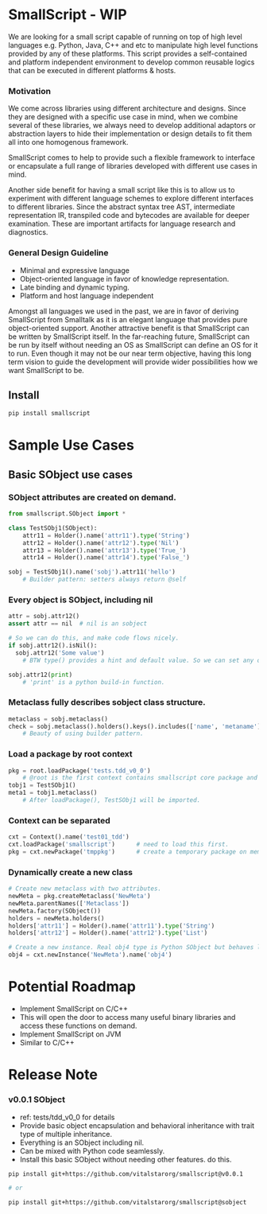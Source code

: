 # SmallScript - WIP


We are looking for a small script capable of running on top of high level languages e.g. Python, Java, C++ and etc to manipulate high level functions provided by any of these platforms. This script provides a self-contained and platform independent environment to develop common reusable logics that can be executed in different platforms & hosts.


### Motivation
We come across libraries using different architecture and designs. Since they are designed with a specific use case in mind, when we combine several of these libraries, we always need to develop additional adaptors or abstraction layers to hide their implementation or design details to fit them all into one homogenous framework.
 
SmallScript comes to help to provide such a flexible framework to interface or encapsulate a full range of libraries developed with different use cases in mind.


Another side benefit for having a small script like this is to allow us to experiment with different language schemes to explore different interfaces to different libraries. Since the abstract syntax tree AST, intermediate representation IR,  transpiled code and bytecodes are available for deeper examination. These are important artifacts for language research and diagnostics.


### General Design Guideline
- Minimal and expressive language
- Object-oriented language in favor of knowledge representation.
- Late binding and dynamic typing.
- Platform and host language independent


Amongst all languages we used in the past, we are in favor of deriving SmallScript from Smalltalk as it is an elegant language that provides pure object-oriented support. Another attractive benefit is that SmallScript can be written by SmallScript itself. In the far-reaching future, SmallScript can be run by itself without needing an OS as SmallScript can define an OS for it to run. Even though it may not be our near term objective, having this long term vision to guide the development will provide wider possibilities how we want SmallScript to be.


## Install
```sh
pip install smallscript
```


# Sample Use Cases
## Basic SObject use cases  
### SObject attributes are created on demand.
```python
from smallscript.SObject import *

class TestSObj1(SObject):
    attr11 = Holder().name('attr11').type('String')
    attr12 = Holder().name('attr12').type('Nil')
    attr13 = Holder().name('attr13').type('True_')
    attr14 = Holder().name('attr14').type('False_')

sobj = TestSObj1().name('sobj').attr11('hello')
    # Builder pattern: setters always return @self
```
### Every object is SObject, including nil
```python
attr = sobj.attr12()
assert attr == nil  # nil is an sobject

# So we can do this, and make code flows nicely.
if sobj.attr12().isNil():
  sobj.attr12('Some value')
    # BTW type() provides a hint and default value. So we can set any object into it, including non-SObject.

sobj.attr12(print) 
    # 'print' is a python build-in function.
```
### Metaclass fully describes sobject class structure.

```python
metaclass = sobj.metaclass()
check = sobj.metaclass().holders().keys().includes(['name', 'metaname'])
    # Beauty of using builder pattern.
```
### Load a package by root context
```python
pkg = root.loadPackage('tests.tdd_v0_0')
    # @root is the first context contains smallscript core package and metaclasses.
tobj1 = TestSObj1()
meta1 = tobj1.metaclass()
    # After loadPackage(), TestSObj1 will be imported.
```
### Context can be separated
```python
cxt = Context().name('test01_tdd')
cxt.loadPackage('smallscript')      # need to load this first.
pkg = cxt.newPackage('tmppkg')      # create a temporary package on memory
```
### Dynamically create a new class
```python
# Create new metaclass with two attributes.
newMeta = pkg.createMetaclass('NewMeta')
newMeta.parentNames(['Metaclass'])
newMeta.factory(SObject())
holders = newMeta.holders()
holders['attr11'] = Holder().name('attr11').type('String')
holders['attr12'] = Holder().name('attr12').type('List')

# Create a new instance. Real obj4 type is Python SObject but behaves like a new type.
obj4 = cxt.newInstance('NewMeta').name('obj4')
```

# Potential Roadmap
- Implement SmallScript on C/C++
 - This will open the door to access many useful binary libraries and access these functions on demand.
- Implement SmallScript on JVM
 - Similar to C/C++


# Release Note
### v0.0.1 SObject
- ref: tests/tdd_v0_0 for details
- Provide basic object encapsulation and behavioral inheritance with trait type of multiple inheritance.
- Everything is an SObject including nil.
- Can be mixed with Python code seamlessly.
- Install this basic SObject without needing other features. do this.
```sh
pip install git+https://github.com/vitalstarorg/smallscript@v0.0.1

# or

pip install git+https://github.com/vitalstarorg/smallscript@sobject
```

